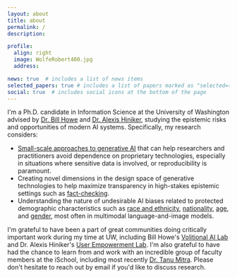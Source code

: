 ```yaml
---
layout: about
title: about
permalink: /
description:

profile:
  align: right
  image: WolfeRobert400.jpg
  address: 

news: true  # includes a list of news items
selected_papers: true # includes a list of papers marked as "selected={true}"
social: true  # includes social icons at the bottom of the page
---
```


I'm a Ph.D. candidate in Information Science at the University of Washington advised by [Dr. Bill Howe](https://faculty.washington.edu/billhowe/) and [Dr. Alexis Hiniker](https://www.alexishiniker.com/), studying the epistemic risks and opportunities of modern AI systems. Specifically, my research considers: 

* [Small-scale approaches to generative AI](https://arxiv.org/pdf/2405.16820) that can help researchers and practitioners avoid dependence on proprietary technologies, especially in situations where sensitive data is involved, or reproducibility is paramount.
* Creating novel dimensions in the design space of generative technologies to help maximize transparency in high-stakes epistemic settings such as [fact-checking](https://arxiv.org/pdf/2405.15985).
* Understanding the nature of undesirable AI biases related to protected demographic characteristics such as [race and ethnicity](https://arxiv.org/pdf/2205.10764.pdf), [nationality](https://arxiv.org/pdf/2207.00691.pdf), [age](https://arxiv.org/pdf/2205.11378.pdf), and [gender](https://dl.acm.org/doi/pdf/10.1145/3593013.3594072), most often in multimodal language-and-image models.

I'm grateful to have been a part of great communities doing critically important work during my time at UW, including Bill Howe's [Volitional AI Lab](https://billhowelab.github.io/) and Dr. Alexis Hiniker's [User Empowerment Lab](https://www.userempowerment.org/). I'm also grateful to have had the chance to learn from and work with an incredible group of faculty members at the iSchool, including most recently [Dr. Tanu Mitra](https://faculty.washington.edu/tmitra/). Please don't hesitate to reach out by email if you'd like to discuss research.
